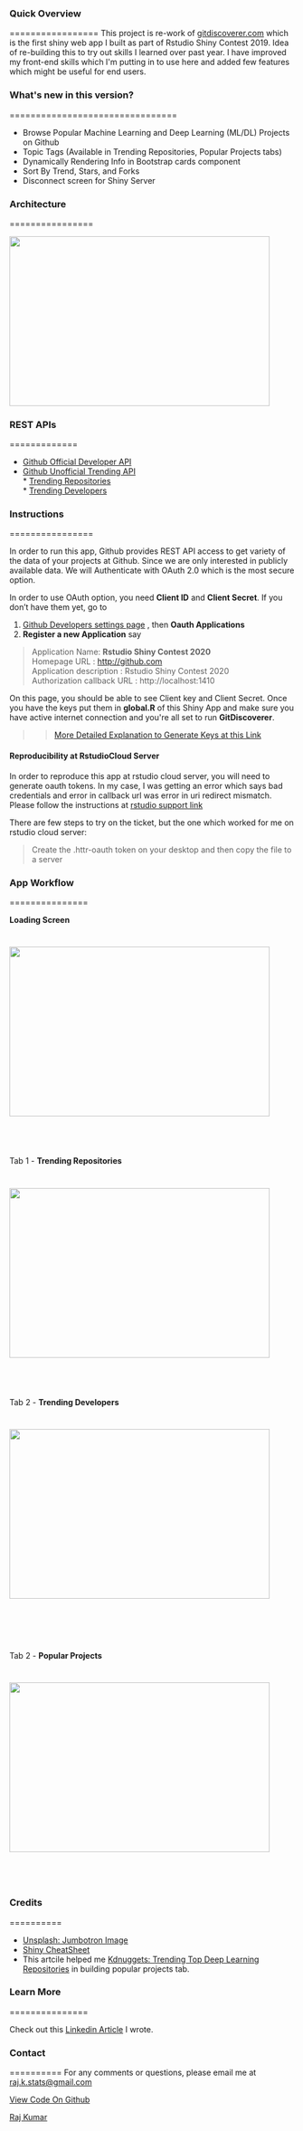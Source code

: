 
### Quick Overview
=================
This project is re-work of [gitdiscoverer.com](https://rajkstats.shinyapps.io/rstudio-shiny-contest/) which is the first shiny web app I built as part of Rstudio Shiny Contest 2019. Idea of re-building this to try out skills I learned over past year. I have improved my front-end skills which I'm putting in to use here and added few features which might be useful for end users.

### What's new in this version?
================================
- Browse Popular Machine Learning and Deep Learning (ML/DL) Projects on Github
- Topic Tags (Available in Trending Repositories, Popular Projects tabs)
- Dynamically Rendering Info in Bootstrap cards component
- Sort By Trend, Stars, and Forks
- Disconnect screen for Shiny Server

### Architecture 
================

<p align="left">
   <img width="460" height="300" src="GitDiscoverer.jpg">
</p>


### REST APIs 
=============
* [Github Official Developer API](https://developer.github.com/v3/)  
* [Github Unofficial Trending API](https://github.com/huchenme/github-trending-api)  
      * [Trending Repositories](https://github-trending-api.now.sh/repositories?language=R&since=weekly)  
      * [Trending Developers](https://github-trending-api.now.sh/developers?language=R&since=weekly)

### Instructions 
================

In order to run this app, Github provides REST API access to get variety of the data of your projects at Github. Since we are only interested in publicly available data. We will Authenticate with OAuth 2.0 which is the most secure option. 

In order to use OAuth option, you need **Client ID** and **Client Secret**. If you don’t have them yet, go to 

1. [Github Developers settings page](https://github.com/settings/developers) , then **Oauth Applications** 
2.  **Register a new Application** say

 > Application Name: **Rstudio Shiny Contest 2020**  
 > Homepage URL : http://github.com  
 > Application description : Rstudio Shiny Contest 2020  
 > Authorization callback URL : http://localhost:1410 

On this page, you should be able to see Client key and Client Secret. Once you have the keys put them in **global.R** of this Shiny App and make sure you have active internet connection and you're all set to run **GitDiscoverer**.

>> [More Detailed Explanation to Generate Keys at this Link](https://blog.exploratory.io/extract-data-from-private-github-repository-with-rest-api-db804fa43d84)


#### **Reproducibility at RstudioCloud Server**

In order to reproduce this app at rstudio cloud server, you will need to generate oauth tokens. In my case, I was getting an error which says bad credentials and error in callback url
was error in uri redirect mismatch. Please follow the instructions at [rstudio support link](https://support.rstudio.com/hc/en-us/articles/217952868-Generating-OAuth-tokens-from-a-server) 

There are few steps to try on the ticket,  but the one which worked for me on rstudio cloud server:

> Create the .httr-oauth token on your desktop and then copy the file to a server

### App Workflow
===============
&nbsp;

**Loading Screen**

# <p align="left">
#   <img width="460" height="300" src="loading.gif">
# </p>

&nbsp;


Tab 1 - **Trending Repositories**

# <p align="left">
#   <img width="460" height="300" src="tab1.gif">
# </p>

&nbsp;

Tab 2 - **Trending Developers**

# <p align="left">
#   <img width="460" height="300" src="tab2.gif">
# </p>
# 
# &nbsp;

Tab 2 - **Popular Projects**

# <p align="left">
#   <img width="460" height="300" src="tab3.gif">
# </p>
# 

 &nbsp;
 
### Credits
==========

* [Unsplash: Jumbotron Image](https://unsplash.com/photos/842ofHC6MaI)
* [Shiny CheatSheet](https://shiny.rstudio.com/images/shiny-cheatsheet.pdf)  
* This artcile helped me [Kdnuggets: Trending Top Deep Learning Repositories](https://www.kdnuggets.com/2019/02/trending-top-deep-learning-github-repositories.html) in building popular projects tab. 

### Learn More 
===============

Check out this [Linkedin Article]() I wrote.

### Contact
==========
For any comments or questions, please email me at raj.k.stats@gmail.com


<a class="github-button" href="https://github.com/rajkstats/rstudio-shiny-contest" data-icon="octicon-cloud-download" data-size="large" aria-label="Download ntkme/github-buttons on GitHub">View Code On Github</a>


<script async defer src="https://buttons.github.io/buttons.js"></script>


<script type="text/javascript" src="https://platform.linkedin.com/badges/js/profile.js" async defer></script>

<div class="LI-profile-badge"  data-version="v1" data-size="large" data-locale="en_US" data-type="horizontal" data-theme="dark" data-vanity="rajkstats"><a class="LI-simple-link" href='https://in.linkedin.com/in/rajkstats?trk=profile-badge'>Raj Kumar</a></div>

&nbsp;

&nbsp;


<div class="sharethis-inline-share-buttons"></div>

